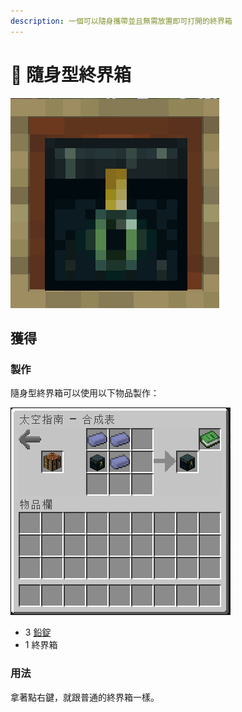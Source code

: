```yaml
---
description: 一個可以隨身攜帶並且無需放置即可打開的終界箱
---
```


# 🎲 隨身型終界箱

![](<../.gitbook/assets/image (221) (1).png>)

## 獲得

### 製作

隨身型終界箱可以使用以下物品製作：

![](<../.gitbook/assets/image (226).png>)

* 3 [鉛錠](../item-1/Lead-Ingot.md)
* 1 終界箱

### 用法

拿著點右鍵，就跟普通的終界箱一樣。
